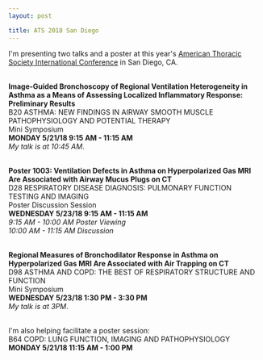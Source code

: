 ```yaml
---
layout: post

title: ATS 2018 San Diego
---
```


I'm presenting two talks and a poster at this year's <a href ="http://conferance.thoracic.org">American Thoracic Society International Conference</a> in San Diego, CA.
<br><br>

<b>Image-Guided Bronchoscopy of Regional Ventilation Heterogeneity in Asthma as a Means of Assessing Localized Inflammatory Response: Preliminary Results</b><br>
B20 ASTHMA: NEW FINDINGS IN AIRWAY SMOOTH MUSCLE PATHOPHYSIOLOGY AND POTENTIAL
THERAPY<br>
Mini Symposium<br>
<b>MONDAY 5/21/18 9:15 AM - 11:15 AM</b><br>
<i>My talk is at 10:45 AM</i>.
<br><br>

<b>Poster 1003: Ventilation Defects in Asthma on Hyperpolarized Gas MRI Are
Associated with Airway Mucus Plugs on CT</b><br>
D28 RESPIRATORY DISEASE DIAGNOSIS: PULMONARY FUNCTION TESTING AND IMAGING<br>
Poster Discussion Session<br>
<b>WEDNESDAY 5/23/18 9:15 AM - 11:15 AM</b><br>
<i>9:15 AM - 10:00 AM Poster Viewing</i><br>
<i>10:00 AM - 11:15 AM Discussion</i>
<br><br>

<b>Regional Measures of Bronchodilator Response in Asthma on Hyperpolarized Gas MRI Are Associated with Air Trapping on CT</b><br>
D98 ASTHMA AND COPD: THE BEST OF RESPIRATORY STRUCTURE AND FUNCTION<br>
Mini Symposium<br>
<b>WEDNESDAY 5/23/18 1:30 PM - 3:30 PM</b><br>
<i>My talk is at 3PM</i>.
<br><br>

I'm also helping facilitate a poster session: <br>
B64 COPD: LUNG FUNCTION, IMAGING AND PATHOPHYSIOLOGY<br>
<b>MONDAY 5/21/18 11:15 AM - 1:00 PM</b><br>
